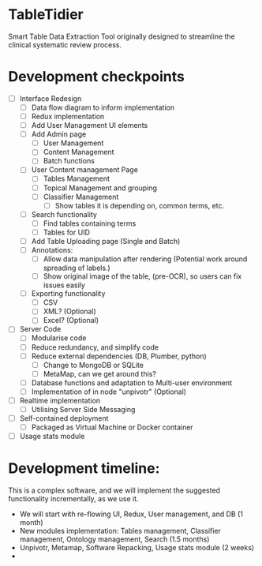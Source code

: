 # TableTidier
Smart Table Data Extraction Tool originally designed to streamline the clinical systematic review process.

# Development checkpoints
- [ ] Interface Redesign
  - [ ] Data flow diagram to inform implementation
  - [ ] Redux implementation
  - [ ] Add User Management UI elements
  - [ ] Add Admin page
    - [ ] User Management
    - [ ] Content Management
    - [ ] Batch functions
  - [ ] User Content management Page
    - [ ] Tables Management
    - [ ] Topical Management and grouping
    - [ ] Classifier Management
      - [ ] Show tables it is depending on, common terms, etc.
  - [ ] Search functionality
    - [ ] Find tables containing terms
    - [ ] Tables for UID
  - [ ] Add Table Uploading page (Single and Batch)
  - [ ] Annotations:
    - [ ] Allow data manipulation after rendering (Potential work around spreading of labels.)
    - [ ] Show original image of the table, (pre-OCR), so users can fix issues easily
  - [ ] Exporting functionality
    - [ ] CSV
    - [ ] XML? (Optional)
    - [ ] Excel? (Optional)
- [ ] Server Code
  - [ ] Modularise code
  - [ ] Reduce redundancy, and simplify code
  - [ ] Reduce external dependencies (DB, Plumber, python)
    - [ ] Change to MongoDB or SQLite
    - [ ] MetaMap, can we get around this?
  - [ ] Database functions and adaptation to Multi-user environment
  - [ ] Implementation of in node "unpivotr" (Optional)
- [ ] Realtime implementation
  - [ ] Utilising Server Side Messaging
- [ ] Self-contained deployment
  - [ ] Packaged as Virtual Machine or Docker container
- [ ] Usage stats module

# Development timeline:

This is a complex software, and we will implement the suggested functionality incrementally, as we use it.

- We will start with re-flowing UI, Redux, User management, and DB (1 month)
- New modules implementation: Tables management, Classifier management, Ontology management, Search (1.5 months)
- Unpivotr, Metamap, Software Repacking, Usage stats module (2 weeks)
- 
